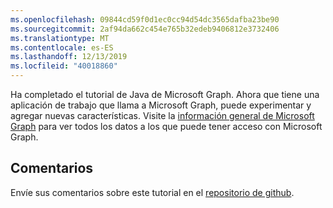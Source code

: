 ```yaml
---
ms.openlocfilehash: 09844cd59f0d1ec0cc94d54dc3565dafba23be90
ms.sourcegitcommit: 2af94da662c454e765b32edeb9406812e3732406
ms.translationtype: MT
ms.contentlocale: es-ES
ms.lasthandoff: 12/13/2019
ms.locfileid: "40018860"
---
```

<!-- markdownlint-disable MD002 MD041 -->

Ha completado el tutorial de Java de Microsoft Graph. Ahora que tiene una aplicación de trabajo que llama a Microsoft Graph, puede experimentar y agregar nuevas características. Visite la [información general de Microsoft Graph](/graph/overview) para ver todos los datos a los que puede tener acceso con Microsoft Graph.

## <a name="feedback"></a>Comentarios

Envíe sus comentarios sobre este tutorial en el [repositorio de github](https://github.com/microsoftgraph/msgraph-training-java).

